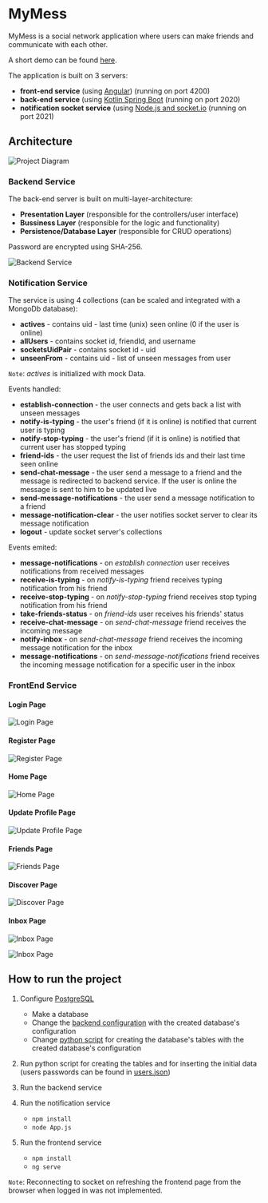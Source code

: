 # MyMess

MyMess is a social network application where users can make friends and communicate with each other.

A short demo can be found [here](https://www.youtube.com/watch?v=NI9f3F6KDYM&feature=youtu.be).

The application is built on 3 servers:
- **front-end service** (using [Angular](https://angular.io/)) (running on port 4200)
- **back-end service** (using [Kotlin Spring Boot](https://spring.io/projects/spring-boot) (running on port 2020)
- **notification socket service** (using [Node.js and socket.io](https://socket.io/docs/v3/index.html) (running on port 2021)


## Architecture

![Project Diagram](https://github.com/enaki/MyMess/blob/main/documentation/diagrams/images/architecture.png)



### Backend Service

The back-end server is built on multi-layer-architecture:
* __Presentation Layer__ (responsible for the controllers/user interface)
* __Bussiness Layer__ (responsible for the logic and functionality)
* __Persistence/Database Layer__ (responsible for CRUD operations)

Password are encrypted using SHA-256.

![Backend Service](https://github.com/enaki/MyMess/blob/main/documentation/diagrams/images/back-end-class-diagram-3-layer.png)



### Notification Service

The service is using 4 collections (can be scaled and integrated with a MongoDb database):
* __actives__ - contains uid - last time (unix) seen online (0 if the user is online)
* __allUsers__ - contains socket id, friendId, and username
* __socketsUidPair__ - contains socket id - uid 
* __unseenFrom__ - contains uid - list of unseen messages from user

`Note`: _actives_ is initialized with mock Data.


Events handled:
- __establish-connection__ - the user connects and gets back a list with unseen messages
- __notify-is-typing__ - the user's friend (if it is online) is notified that current user is typing
- __notify-stop-typing__ - the user's friend (if it is online) is notified that current user has stopped typing
- __friend-ids__ - the user request the list of friends ids and their last time seen online
- __send-chat-message__ - the user send a message to a friend and the message is redirected to backend service. If the user is online the message is sent to him to be updated live
- __send-message-notifications__ - the user send a message notification to a friend
- __message-notification-clear__ - the user notifies socket server to clear its message notification
- __logout__ - update socket server's collections


Events emited:
- __message-notifications__ - on _establish connection_ user receives notifications from received messages
- __receive-is-typing__ - on _notify-is-typing_ friend receives typing notification from his friend
- __receive-stop-typing__ - on _notify-stop-typing_ friend receives stop typing notification from his friend
- __take-friends-status__ - on _friend-ids_ user receives his friends' status
- __receive-chat-message__ - on _send-chat-message_ friend receives the incoming message
- __notify-inbox__ - on _send-chat-message_ friend receives the incoming message notification for the inbox
- __message-notifications__ - on _send-message-notifications_ friend receives the incoming message notification for a specific user in the inbox



### FrontEnd Service

#### Login Page

![Login Page](https://github.com/enaki/MyMess/blob/main/documentation/ss/login_page.png)


#### Register Page

![Register Page](https://github.com/enaki/MyMess/blob/main/documentation/ss/register_page.png)


#### Home Page

![Home Page](https://github.com/enaki/MyMess/blob/main/documentation/ss/home_page.png)


#### Update Profile Page

![Update Profile Page](https://github.com/enaki/MyMess/blob/main/documentation/ss/update_page.png)


#### Friends Page

![Friends Page](https://github.com/enaki/MyMess/blob/main/documentation/ss/friends_page.png)


#### Discover Page

![Discover Page](https://github.com/enaki/MyMess/blob/main/documentation/ss/discover_page.png)


#### Inbox Page

![Inbox Page](https://github.com/enaki/MyMess/blob/main/documentation/ss/inbox_page.png)

![Inbox Page](https://github.com/enaki/MyMess/blob/main/documentation/ss/inbox_page_2.png)



## How to run the project

1. Configure [PostgreSQL](https://www.postgresql.org/) 
   - Make a database
   - Change the [backend configuration](https://github.com/enaki/MyMess/blob/main/services/backend-api/src/main/resources/application.properties) with the created database's configuration
   - Change [python script](https://github.com/enaki/MyMess/blob/main/scripts/py/execute_sql_scripts.py) for creating the database's tables with the created database's configuration

2. Run python script for creating the tables and for inserting the initial data (users passwords can be found in [users.json](https://github.com/enaki/MyMess/blob/main/scripts/py/users.json))

3. Run the backend service

3. Run the notification service
   * ```npm install```
   * ```node App.js```
   
4. Run the frontend service
   * ```npm install```
   * ```ng serve```
   

`Note`: Reconnecting to socket on refreshing the frontend page from the browser when logged in was not implemented.